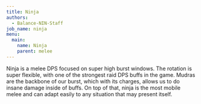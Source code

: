 ```yaml
---
title: Ninja
authors:
  - Balance-NIN-Staff
job_name: ninja
menu:
  main:
    name: Ninja
    parent: melee
---
```

Ninja is a melee DPS focused on super high burst windows. The rotation is super flexible, with one of the strongest raid DPS buffs in the game. Mudras are the backbone of our burst, which with its charges, allows us to do insane damage inside of buffs. On top of that, ninja is the most mobile melee and can adapt easily to any situation that may present itself.